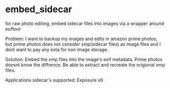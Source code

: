 # embed_sidecar
for raw photo editing, embed sidecar files into images via a wrapper around exiftool

Problem:
  I want to backup my images and edits in amazon prime photos, but prime photos does not consider xmp(sidecar files) 
  as image files and I dont want to pay any exta for non image storage.
  
Solution:
  Embed the xmp files into the image's exif metadata. Prime photos doesnt know the diffrence.
  Be able to extract and recreate the origional xmp files.
  
 Applications sidecar's supported:
  Exposure x6
